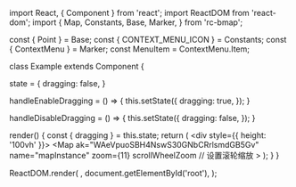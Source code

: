 import React, { Component } from 'react';
import ReactDOM from 'react-dom';
import {
  Map,
  Constants,
  Base,
  Marker,
} from 'rc-bmap';

const { Point } = Base;
const { CONTEXT_MENU_ICON } = Constants;
const { ContextMenu } = Marker;
const MenuItem = ContextMenu.Item;

class Example extends Component {

  state = {
    dragging: false,
  }

  handleEnableDragging = () => {
    this.setState({
      dragging: true,
    });
  }

  handleDisableDragging = () => {
    this.setState({
      dragging: false,
    });
  }

  render() {
    const { dragging } = this.state;
    return (
      <div style={{ height: '100vh' }}>
        <Map
          ak="WAeVpuoSBH4NswS30GNbCRrlsmdGB5Gv"
          name="mapInstance"
          zoom={11}
          scrollWheelZoom // 设置滚轮缩放
        >
          <Point name="center" lng="116.404" lat="39.915" />
          <Marker dragging={dragging}>
            <Point lng="116.404" lat="39.915" />
            <ContextMenu>
              <MenuItem
                disabled={dragging}
                text="设置可拖拽"
                onClick={this.handleEnableDragging}
              />
              <MenuItem
                disabled={!dragging}
                text="取消可拖拽"
                onClick={this.handleDisableDragging}
              />
            </ContextMenu>
          </Marker>
        </Map>
      </div>
    );
  }
}

ReactDOM.render(
  <Example />,
  document.getElementById('root'),
);
